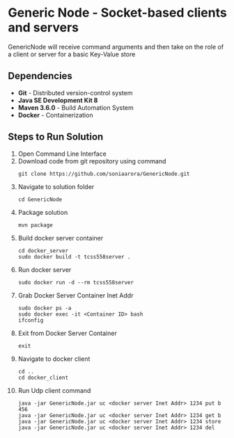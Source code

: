 # Generic Node - Socket-based  clients and servers
GenericNode will receive command arguments and then take on the role of a client or server for a basic Key-Value store
## Dependencies

  
  - **Git** - Distributed version-control system
  - **Java SE Development Kit 8**
  - **Maven 3.6.0** - Build Automation System
  - **Docker** - Containerization
 
## Steps to Run Solution 
1. Open Command Line Interface
2. Download code from git repository using command 
    ```
    git clone https://github.com/soniaarora/GenericNode.git
    ```
3. Navigate to solution folder
    ```
    cd GenericNode
    ```
4. Package solution
    ```
    mvn package
    ```
5. Build docker server container
    ```
    cd docker_server
    sudo docker build -t tcss558server .
    ```
6. Run docker server
   ```
   sudo docker run -d --rm tcss558server
   ```
7. Grab Docker Server Container Inet Addr
    ```
    sudo docker ps -a
    sudo docker exec -it <Container ID> bash
    ifconfig
    ```
8. Exit from Docker Server Container
    ```
    exit
    ```
9. Navigate to docker client
    ```
    cd ..
    cd docker_client
    ```
10. Run Udp client command 
    ```
    java -jar GenericNode.jar uc <docker server Inet Addr> 1234 put b 456
    java -jar GenericNode.jar uc <docker server Inet Addr> 1234 get b 
    java -jar GenericNode.jar uc <docker server Inet Addr> 1234 store
    java -jar GenericNode.jar uc <docker server Inet Addr> 1234 del
    ```